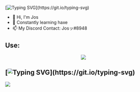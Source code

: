 [![Typing SVG](https://readme-typing-svg.demolab.com/?size=32&color=3B83BD&lines=Hey+Im+Jos!!+✨;)](https://git.io/typing-svg)

- 👋 Hi, I'm Jos
- 🤙 Constantly learning haxe
- 📫 My Discord Contact: Josッ#8948 
  
## Use:
<p align="center">
  <a href="https://skillicons.dev">
    <img src="https://skillicons.dev/icons?i=discord,twitter,haxe,haxeflixel,vscode,=13" />
  </a>
</p>

## [![Typing SVG](https://readme-typing-svg.demolab.com/?size=24&color=FFFFFF&lines=Contact+Me+Guys!!+📫;)](https://git.io/typing-svg)
<p > 
  <a href="https://twitter.com/9199Jos">
    <img src="https://skillicons.dev/icons?i=twitter" />
  </a>
</p>
